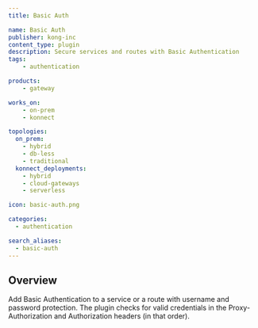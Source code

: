 ```yaml
---
title: Basic Auth

name: Basic Auth
publisher: kong-inc
content_type: plugin
description: Secure services and routes with Basic Authentication
tags:
    - authentication

products:
    - gateway

works_on:
    - on-prem
    - konnect

topologies:
  on_prem:
    - hybrid
    - db-less
    - traditional
  konnect_deployments:
    - hybrid
    - cloud-gateways
    - serverless

icon: basic-auth.png

categories:
  - authentication

search_aliases:
  - basic-auth
---
```


## Overview

Add Basic Authentication to a service or a route with username and password protection. The plugin checks for valid credentials in the Proxy-Authorization and Authorization headers (in that order).
